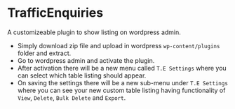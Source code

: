 # TrafficEnquiries

A customizeable plugin to show listing on wordpress admin.
- Simply download zip file and upload in wordpress `wp-content/plugins` folder and extract.
- Go to wordpress admin and activate the plugin.
- After activation there will be a new menu called `T.E Settings` where you can select which table listing should appear.
- On saving the settings there will be a new sub-menu under `T.E Settings` where you can see your new custom table listing having functionality of `View`, `Delete`, `Bulk Delete` and `Export`.
